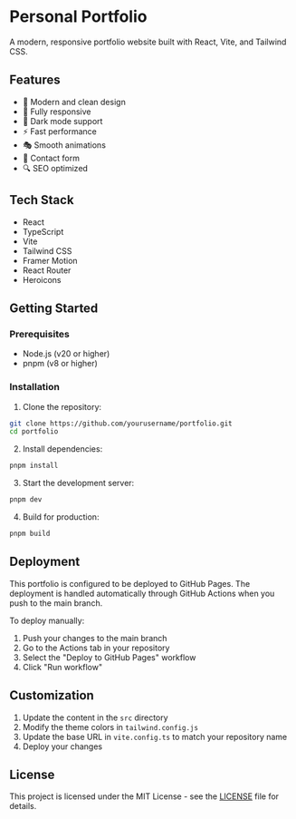 # Personal Portfolio

A modern, responsive portfolio website built with React, Vite, and Tailwind CSS.

## Features

- 🎨 Modern and clean design
- 📱 Fully responsive
- 🌙 Dark mode support
- ⚡ Fast performance
- 🎭 Smooth animations
- 📝 Contact form
- 🔍 SEO optimized

## Tech Stack

- React
- TypeScript
- Vite
- Tailwind CSS
- Framer Motion
- React Router
- Heroicons

## Getting Started

### Prerequisites

- Node.js (v20 or higher)
- pnpm (v8 or higher)

### Installation

1. Clone the repository:
```bash
git clone https://github.com/yourusername/portfolio.git
cd portfolio
```

2. Install dependencies:
```bash
pnpm install
```

3. Start the development server:
```bash
pnpm dev
```

4. Build for production:
```bash
pnpm build
```

## Deployment

This portfolio is configured to be deployed to GitHub Pages. The deployment is handled automatically through GitHub Actions when you push to the main branch.

To deploy manually:

1. Push your changes to the main branch
2. Go to the Actions tab in your repository
3. Select the "Deploy to GitHub Pages" workflow
4. Click "Run workflow"

## Customization

1. Update the content in the `src` directory
2. Modify the theme colors in `tailwind.config.js`
3. Update the base URL in `vite.config.ts` to match your repository name
4. Deploy your changes

## License

This project is licensed under the MIT License - see the [LICENSE](LICENSE) file for details.
